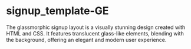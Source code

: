 # signup_template-GE
The glassmorphic signup layout is a visually stunning design created with HTML and CSS. It features translucent glass-like elements, blending with the background, offering an elegant and modern user experience.
